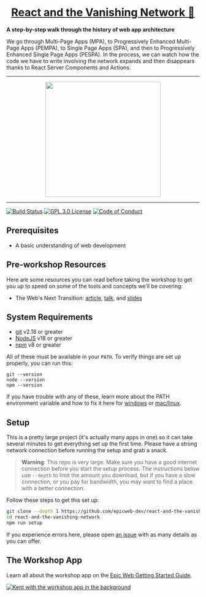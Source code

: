 <div>
  <h1 align="center"><a href="https://www.epicweb.dev/workshops">React and the Vanishing Network 🧙</a></h1>
  <strong>
    A step-by-step walk through the history of web app architecture
  </strong>
  <p>
    We go through Multi-Page Apps (MPA), to Progressively Enhanced Multi-Page Apps (PEMPA), to Single Page Apps (SPA), and then to Progressively Enhanced Single Page Apps (PESPA). In the process, we can watch how the code we have to write involving the network expands and then disappears thanks to React Server Components and Actions.
  </p>
</div>

<hr />

<div align="center">
  <a
    alt="Epic Web logo with the words Deployed Version"
    href="https://epicweb-dev-react-and-the-vanishing-network.fly.dev/"
  >
    <img
      width="300px"
      src="https://github-production-user-asset-6210df.s3.amazonaws.com/1500684/254000390-447a3559-e7b9-4918-947a-1b326d239771.png"
    />
  </a>
</div>

<hr />

<!-- prettier-ignore-start -->
[![Build Status][build-badge]][build]
[![GPL 3.0 License][license-badge]][license]
[![Code of Conduct][coc-badge]][coc]
<!-- prettier-ignore-end -->

## Prerequisites

- A basic understanding of web development

## Pre-workshop Resources

Here are some resources you can read before taking the workshop to get you up to
speed on some of the tools and concepts we'll be covering:

- The Web's Next Transition:
  [article](https://www.epicweb.dev/the-webs-next-transition),
  [talk](https://www.youtube.com/watch?v=VXR-994OkCM&list=PLV5CVI1eNcJgNqzNwcs4UKrlJdhfDjshf),
  and [slides](https://slides.com/kentcdodds/the-webs-next-transition)

## System Requirements

- [git][git] v2.18 or greater
- [NodeJS][node] v18 or greater
- [npm][npm] v8 or greater

All of these must be available in your `PATH`. To verify things are set up
properly, you can run this:

```shell
git --version
node --version
npm --version
```

If you have trouble with any of these, learn more about the PATH environment
variable and how to fix it here for [windows][win-path] or
[mac/linux][mac-path].

## Setup

This is a pretty large project (it's actually many apps in one) so it can take
several minutes to get everything set up the first time. Please have a strong
network connection before running the setup and grab a snack.

> **Warning**: This repo is _very_ large. Make sure you have a good internet
> connection before you start the setup process. The instructions below use
> `--depth` to limit the amount you download, but if you have a slow connection,
> or you pay for bandwidth, you may want to find a place with a better
> connection.

Follow these steps to get this set up:

```sh nonumber
git clone --depth 1 https://github.com/epicweb-dev/react-and-the-vanishing-network.git
cd react-and-the-vanishing-network
npm run setup
```

If you experience errors here, please open [an issue][issue] with as many
details as you can offer.

## The Workshop App

Learn all about the workshop app on the
[Epic Web Getting Started Guide](https://www.epicweb.dev/get-started).

[![Kent with the workshop app in the background](https://github-production-user-asset-6210df.s3.amazonaws.com/1500684/280407082-0e012138-e01d-45d5-abf2-86ffe5d03c69.png)](https://www.epicweb.dev/get-started)

<!-- prettier-ignore-start -->
[npm]: https://www.npmjs.com/
[node]: https://nodejs.org
[git]: https://git-scm.com/
[build-badge]: https://img.shields.io/github/actions/workflow/status/epicweb-dev/react-and-the-vanishing-network/validate.yml?branch=main&logo=github&style=flat-square
[build]: https://github.com/epicweb-dev/react-and-the-vanishing-network/actions?query=workflow%3Avalidate
[license-badge]: https://img.shields.io/badge/license-GPL%203.0%20License-blue.svg?style=flat-square
[license]: https://github.com/epicweb-dev/react-and-the-vanishing-network/blob/main/LICENSE
[coc-badge]: https://img.shields.io/badge/code%20of-conduct-ff69b4.svg?style=flat-square
[coc]: https://kentcdodds.com/conduct
[win-path]: https://www.howtogeek.com/118594/how-to-edit-your-system-path-for-easy-command-line-access/
[mac-path]: http://stackoverflow.com/a/24322978/971592
[issue]: https://github.com/epicweb-dev/react-and-the-vanishing-network/issues/new
<!-- prettier-ignore-end -->
